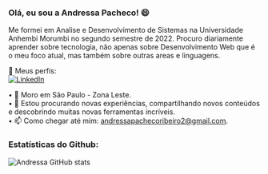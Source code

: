 ### Olá, eu sou a Andressa Pacheco! 😄
Me formei em Analise e Desenvolvimento de Sistemas na Universidade Anhembi Morumbi no segundo semestre de 2022. Procuro diariamente aprender sobre tecnologia, não apenas sobre Desenvolvimento Web que é o meu foco atual, mas também sobre outras areas e linguagens.

🌼 Meus perfis:<br/>
[![LinkedIn](https://img.shields.io/badge/LinkedIn-0077B5?style=for-the-badge&logo=linkedin&logoColor=white)](https://www.linkedin.com/in/andressa-pacheco-ribeiro-a19083120/)

• 📍  Moro em São Paulo - Zona Leste. <br/>
• 🤔 Estou procurando novas experiências, compartilhando novos conteúdos e descobrindo muitas novas ferramentas incríveis.<br/>
• 📫 Como chegar até mim: andressapachecoribeiro2@gmail.com.<br/>


### Estatísticas do Github:

![Andressa GitHub stats](https://github-readme-stats.vercel.app/api?username=and-pacheco&show_icons=true&theme=radical)
